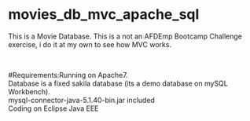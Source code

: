 # movies_db_mvc_apache_sql
This is a Movie Database. This is a not an AFDEmp Bootcamp Challenge exercise, i do it at my own to see how MVC works.

<br>

#Requirements:Running on Apache7.<br>
Database is a fixed sakila database (its a demo database on mySQL Workbench).<br>mysql-connector-java-5.1.40-bin.jar included<br>Coding on Eclipse Java EEE<br>

